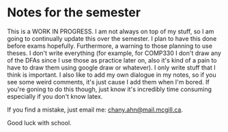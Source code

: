 # Notes for the semester
This is a WORK IN PROGRESS. I am not always on top of my stuff, so I am going to continually update this over the semester. I plan to have this done before exams hopefully. Furthermore, a warning to those planning to use theses. I don't write everything (for example, for COMP330 I don't draw any of the DFAs since I use those as practice later on, also it's kind of a pain to have to draw them using google draw or whatever). I only write stuff that I think is important. I also like to add my own dialogue in my notes, so if you see some weird comments, it's just cause I add them when I'm bored. If you're goning to do this though, just know it's incredibly time consuming especially if you don't know latex.

If you find a mistake, just email me: chany.ahn@mail.mcgill.ca.

Good luck with school.
